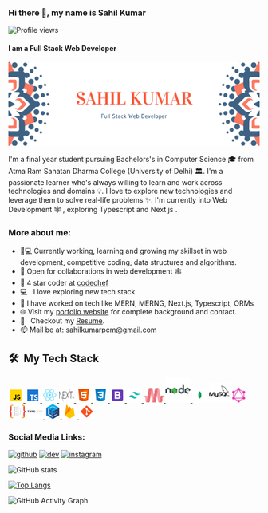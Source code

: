 ### Hi there 👋, my name is Sahil Kumar

![Profile views](https://gpvc.arturio.dev/Sahilkumar47)

#### I am a Full Stack Web Developer

![I am a Full Stack Web Developer](images/banner.png)

I'm a final year student pursuing Bachelors's in Computer Science 🎓 from Atma Ram Sanatan Dharma College (University of Delhi) 🏛. I'm a passionate learner who's always willing to learn and work across technologies and domains 💡. I love to explore new technologies and leverage them to solve real-life problems ✨. I'm currently into Web Development 🕸️ , exploring Typescript and Next js .

### More about me:

- 👨💻 Currently working, learning and growing my skillset in web development, competitive coding, data structures and algorithms.
- 🤝 Open for collaborations in web development 🕸️
- 🌱 4 star coder at [codechef](https://www.codechef.com/users/script_06)
- 💻 &nbsp; I love exploring new tech stack
- 🔭 I have worked on tech like MERN, MERNG, Next.js, Typescript, ORMs
- 🌐 Visit my [porfolio website](https://sahilkumarportfolio.netlify.app/) for complete background and contact.
- 📝 &nbsp; Checkout my [Resume]().
- 📫 Mail be at: sahilkumarpcm@gmail.com

<h2> 🛠 &nbsp;My Tech Stack</h2>

<a href="https://developer.mozilla.org/en-US/docs/Web/JavaScript" target="_blank"> <img src="images/javascript.png" alt="javascript" width="30" height="30"/> </a>
<a href="https://www.typescriptlang.org/" target="_blank"> <img src="images/typescript.png" alt="typescript" width="30" height="30"/> </a>
<a href="https://reactjs.org/" target="_blank"> <img src="images/react.png" alt="react" width="30" height="30"/> </a>
<a href="https://nextjs.org/" target="_blank"> <img src="images/next.png" alt="next" width="30" height="30"/> </a>
<a href="https://www.w3.org/html/" target="_blank"> <img src="images/html.png" alt="html5" width="30" height="30"/> </a>
<a href="https://www.w3schools.com/css/" target="_blank"> <img src="images/css.png" alt="css3" width="30" height="30"/> </a>
<a href="https://getbootstrap.com/" target="_blank"> <img src="images/bootstrap.png" alt="bootstrap" width="30" height="30"/> </a>
<a href="https://tailwindcss.com/" target="_blank"> <img src="images/tailwind.png" alt="tailwind" width="30" height="30"/> </a>
<a href="https://materializecss.com/" target="_blank"> <img src="images/materialize.png" alt="materialize" width="40" height="30"/> </a>
<a href="https://nodejs.org" target="_blank"> <img src="images/nodejs.png" alt="nodejs" width="50" height="50"/> </a>
<a href="https://www.mongodb.com/2" target="_blank"> <img src="images/mongodb.png" alt="mongodb" width="30" height="30"/></a>
<a href="https://www.mysql.com/" target="_blank"> <img src="images/mysql.png" alt="mysql" width="40" height="40"/></a>
<a href="https://graphql.org/" target="_blank"> <img src="images/graphql.png" alt="graphql" width="30" height="30"/> </a>
<a href="https://typeorm.io/#/" target="_blank"> <img src="images/typeorm.png" alt="typeorm" width="70" height="30"/> </a>
<a href="https://sequelize.org/" target="_blank"> <img src="images/sequelize.png" alt="sequelize" width="30" height="30"/> </a>
<a href="https://firebase.google.com/" target="_blank"> <img src="images/firebase.png" alt="firebase" width="30" height="30"/> </a>
<a href="https://git-scm.com/" target="_blank"> <img src="images/git.png" alt="git" width="30" height="30"/> </a>

### Social Media Links:

[<img src='https://cdn.jsdelivr.net/npm/simple-icons@3.0.1/icons/github.svg' alt='github' height='40'>](https://github.com/Sahilkumar47) [<img src='https://cdn.jsdelivr.net/npm/simple-icons@3.0.1/icons/dev-dot-to.svg' alt='dev' height='40'>](https://dev.to/sahilkumar47) [<img src='https://cdn.jsdelivr.net/npm/simple-icons@3.0.1/icons/instagram.svg' alt='instagram' height='40'>](https://www.instagram.com/sahilkumar7477/)

![GitHub stats](https://github-readme-stats.vercel.app/api?username=Sahilkumar47&show_icons=true)

[![Top Langs](https://github-readme-stats.vercel.app/api/top-langs/?username=Sahilkumar47)](https://github.com/anuraghazra/github-readme-stats)

![GitHub Activity Graph](https://activity-graph.herokuapp.com/graph?username=Sahilkumar47)
